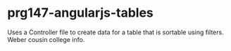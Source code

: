 # prg147-angularjs-tables
Uses a Controller file to create data for a table that is sortable using filters. Weber cousin college info.
